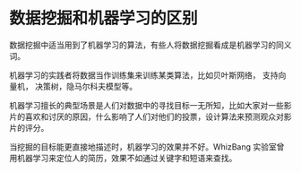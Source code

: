 # 数据挖掘和机器学习的区别

数据挖掘中适当用到了机器学习的算法，有些人将数据挖掘看成是机器学习的同义词。


机器学习的实践者将数据当作训练集来训练某类算法，比如贝叶斯网络， 支持向量机， 决策树，隐马尔科夫模型等。


机器学习擅长的典型场景是人们对数据中的寻找目标一无所知，比如大家对一些影片的喜欢和讨厌的原因，什么影响了人们对他们的投票，设计算法来预测观众对影片的评分。


当挖掘的目标能更直接地描述时，机器学习的效果并不好。WhizBang 实验室曾用机器学习来定位人的简历，效果不如通过关键字和短语来查找。




